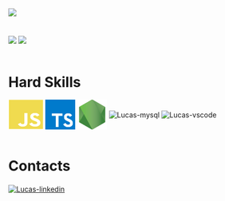 <img align="center" src="https://user-images.githubusercontent.com/92965549/187088225-1053b70d-0eeb-458a-ae8d-9a56b6dd4108.png">
<h1></h1>
<div>
  <a href="https://github.com/llucasGabriel/NETADMIN-Central-de-Atendimento"><img width="400px" src="https://user-images.githubusercontent.com/92965549/187087347-fe065a85-06c3-4585-800b-0a7a160438e5.png"/></a>
  <img width="340px" src="https://github-readme-stats.vercel.app/api/top-langs/?username=llucasGabriel&layout=compact&hide_border=true&langs_count=7&theme=dracula"/>
</div>
  <div><br>
  <h1>Hard Skills</h1>
  <img align="center" alt="Lucas-Js" height="60" width="70" src="https://raw.githubusercontent.com/devicons/devicon/master/icons/javascript/javascript-plain.svg">
  <img align="center" alt="Lucas-Ts" height="60" width="60" src="https://github.com/Lucas-GabrielDev/Lucas-GabrielDev/blob/main/img/typescript.png">
  <img align="center" alt="Lucas-node" height="60" width="60" src="https://github.com/Lucas-GabrielDev/Lucas-GabrielDev/blob/main/img/node.png">
  <img align="center" alt="Lucas-mysql" height="65" width="75" src="https://user-images.githubusercontent.com/92965549/180613504-38e762e9-0277-462a-a967-f7976519a8d4.svg">
  <img align="center" alt="Lucas-vscode" height="65" width="75" src="https://user-images.githubusercontent.com/92965549/180613509-1e20ccde-a6c0-467f-8b97-0a7f41b9eb44.svg">
</div>
 <div><br>
  <h1>Contacts</h1>
  <a href="https://www.linkedin.com/in/llucas-gabriel/"><img align="center" alt="Lucas-linkedin" src="https://user-images.githubusercontent.com/92965549/180613610-87001db9-f13f-4115-9e74-6dda4192ef9f.svg"></a>
</div>
